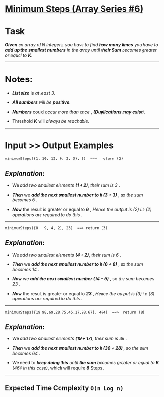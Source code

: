# [Minimum Steps (Array Series #6)](https://www.codewars.com/kata/minimum-steps-array-series-number-6 "https://www.codewars.com/kata/5a91a7c5fd8c061367000002")

# Task

**_Given_** *an array of N integers, you have to find* **_how many times_** *you have to* **_add up the smallest numbers_** *in the array until* **_their Sum_**  *becomes greater or equal to* **_K_**.
___
 
# Notes: 

* **_List size_**  is *at least 3*.

* **_All numbers_**  *will be*  **_positive_**.

* **_Numbers_**  could  *occur more than once* ,   **_(Duplications may exist)_**.

* Threshold  **_K_**  will *always be reachable*.
___
# Input >> Output Examples

```
minimumSteps({1, 10, 12, 9, 2, 3}, 6)  ==>  return (2)
```
## **_Explanation_**:

* We  *add two smallest elements*  **_(1 + 2)_**,  *their sum is 3* .

* **_Then_**  we  **_add the next smallest number to it (3 + 3)_** , so  *the sum becomes 6* .

* **_Now_**  the result is greater or equal to **_6_** ,  *Hence the output is (2) i.e (2) operations are required to do this* .
___
```
minimumSteps({8 , 9, 4, 2}, 23)  ==> return (3)
```
## **_Explanation_**:

* We  *add two smallest elements*  **_(4 + 2)_**,  *their sum is 6* .

* **_Then_**  we  **_add the next smallest number to it (6 + 8)_** , so *the sum becomes 14* .

* **_Now_**  we  **_add the next smallest number (14 + 9)_** , so *the sum becomes 23*  .

* **_Now_**  the result is greater or equal to **_23_** ,  *Hence the output is (3) i.e (3) operations are required to do this* .
___
```
minimumSteps({19,98,69,28,75,45,17,98,67}, 464)  ==>  return (8)
```
## **_Explanation_**:

* We  *add two smallest elements*  **_(19 + 17)_**,  *their sum is 36* .

* **_Then_**  we  **_add the next smallest number to it (36 + 28)_** , so *the sum becomes 64* .

* We need to **_keep doing this_** *until **_the sum_** becomes greater or equal to **_K_** (464 in this case)*, which will require **_8_** Steps .
___
 ## Expected Time Complexity `O(n Log n)`
